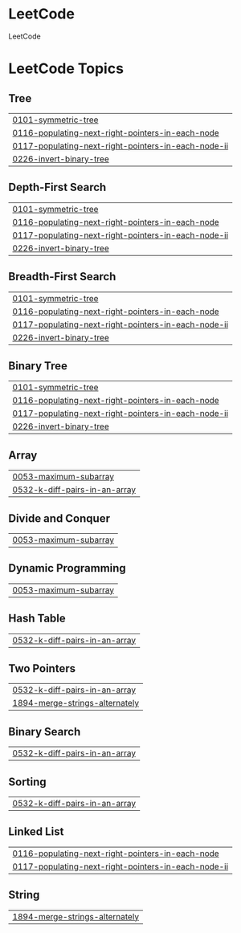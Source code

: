 # LeetCode
LeetCode

<!---LeetCode Topics Start-->
# LeetCode Topics
## Tree
|  |
| ------- |
| [0101-symmetric-tree](https://github.com/aatefnsn/LeetCode/tree/master/0101-symmetric-tree) |
| [0116-populating-next-right-pointers-in-each-node](https://github.com/aatefnsn/LeetCode/tree/master/0116-populating-next-right-pointers-in-each-node) |
| [0117-populating-next-right-pointers-in-each-node-ii](https://github.com/aatefnsn/LeetCode/tree/master/0117-populating-next-right-pointers-in-each-node-ii) |
| [0226-invert-binary-tree](https://github.com/aatefnsn/LeetCode/tree/master/0226-invert-binary-tree) |
## Depth-First Search
|  |
| ------- |
| [0101-symmetric-tree](https://github.com/aatefnsn/LeetCode/tree/master/0101-symmetric-tree) |
| [0116-populating-next-right-pointers-in-each-node](https://github.com/aatefnsn/LeetCode/tree/master/0116-populating-next-right-pointers-in-each-node) |
| [0117-populating-next-right-pointers-in-each-node-ii](https://github.com/aatefnsn/LeetCode/tree/master/0117-populating-next-right-pointers-in-each-node-ii) |
| [0226-invert-binary-tree](https://github.com/aatefnsn/LeetCode/tree/master/0226-invert-binary-tree) |
## Breadth-First Search
|  |
| ------- |
| [0101-symmetric-tree](https://github.com/aatefnsn/LeetCode/tree/master/0101-symmetric-tree) |
| [0116-populating-next-right-pointers-in-each-node](https://github.com/aatefnsn/LeetCode/tree/master/0116-populating-next-right-pointers-in-each-node) |
| [0117-populating-next-right-pointers-in-each-node-ii](https://github.com/aatefnsn/LeetCode/tree/master/0117-populating-next-right-pointers-in-each-node-ii) |
| [0226-invert-binary-tree](https://github.com/aatefnsn/LeetCode/tree/master/0226-invert-binary-tree) |
## Binary Tree
|  |
| ------- |
| [0101-symmetric-tree](https://github.com/aatefnsn/LeetCode/tree/master/0101-symmetric-tree) |
| [0116-populating-next-right-pointers-in-each-node](https://github.com/aatefnsn/LeetCode/tree/master/0116-populating-next-right-pointers-in-each-node) |
| [0117-populating-next-right-pointers-in-each-node-ii](https://github.com/aatefnsn/LeetCode/tree/master/0117-populating-next-right-pointers-in-each-node-ii) |
| [0226-invert-binary-tree](https://github.com/aatefnsn/LeetCode/tree/master/0226-invert-binary-tree) |
## Array
|  |
| ------- |
| [0053-maximum-subarray](https://github.com/aatefnsn/LeetCode/tree/master/0053-maximum-subarray) |
| [0532-k-diff-pairs-in-an-array](https://github.com/aatefnsn/LeetCode/tree/master/0532-k-diff-pairs-in-an-array) |
## Divide and Conquer
|  |
| ------- |
| [0053-maximum-subarray](https://github.com/aatefnsn/LeetCode/tree/master/0053-maximum-subarray) |
## Dynamic Programming
|  |
| ------- |
| [0053-maximum-subarray](https://github.com/aatefnsn/LeetCode/tree/master/0053-maximum-subarray) |
## Hash Table
|  |
| ------- |
| [0532-k-diff-pairs-in-an-array](https://github.com/aatefnsn/LeetCode/tree/master/0532-k-diff-pairs-in-an-array) |
## Two Pointers
|  |
| ------- |
| [0532-k-diff-pairs-in-an-array](https://github.com/aatefnsn/LeetCode/tree/master/0532-k-diff-pairs-in-an-array) |
| [1894-merge-strings-alternately](https://github.com/aatefnsn/LeetCode/tree/master/1894-merge-strings-alternately) |
## Binary Search
|  |
| ------- |
| [0532-k-diff-pairs-in-an-array](https://github.com/aatefnsn/LeetCode/tree/master/0532-k-diff-pairs-in-an-array) |
## Sorting
|  |
| ------- |
| [0532-k-diff-pairs-in-an-array](https://github.com/aatefnsn/LeetCode/tree/master/0532-k-diff-pairs-in-an-array) |
## Linked List
|  |
| ------- |
| [0116-populating-next-right-pointers-in-each-node](https://github.com/aatefnsn/LeetCode/tree/master/0116-populating-next-right-pointers-in-each-node) |
| [0117-populating-next-right-pointers-in-each-node-ii](https://github.com/aatefnsn/LeetCode/tree/master/0117-populating-next-right-pointers-in-each-node-ii) |
## String
|  |
| ------- |
| [1894-merge-strings-alternately](https://github.com/aatefnsn/LeetCode/tree/master/1894-merge-strings-alternately) |
<!---LeetCode Topics End-->